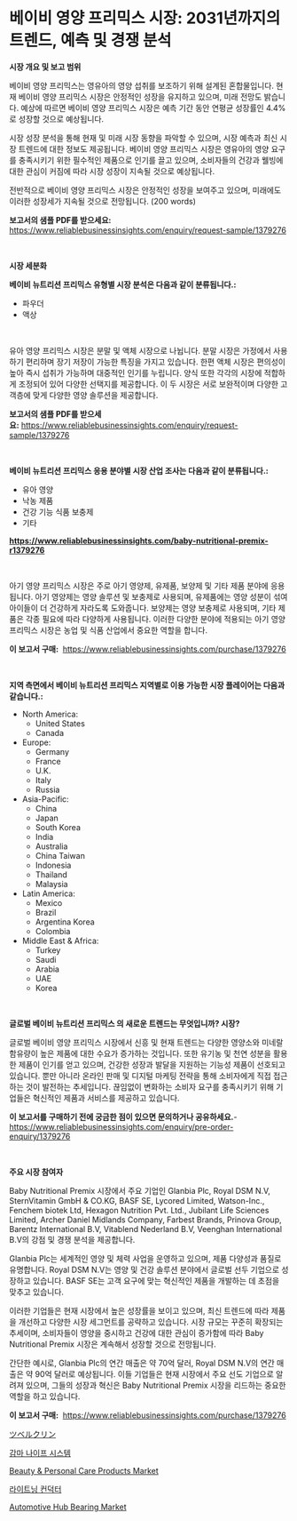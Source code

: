 <p><h1>베이비 영양 프리믹스 시장: 2031년까지의 트렌드, 예측 및 경쟁 분석</h1></p><p><strong>시장 개요 및 보고 범위</strong></p>
<p><p>베이비 영양 프리믹스는 영유아의 영양 섭취를 보조하기 위해 설계된 혼합물입니다. 현재 베이비 영양 프리믹스 시장은 안정적인 성장을 유지하고 있으며, 미래 전망도 밝습니다. 예상에 따르면 베이비 영양 프리믹스 시장은 예측 기간 동안 연평균 성장률인 4.4%로 성장할 것으로 예상됩니다. </p><p>시장 성장 분석을 통해 현재 및 미래 시장 동향을 파악할 수 있으며, 시장 예측과 최신 시장 트렌드에 대한 정보도 제공됩니다. 베이비 영양 프리믹스 시장은 영유아의 영양 요구를 충족시키기 위한 필수적인 제품으로 인기를 끌고 있으며, 소비자들의 건강과 웰빙에 대한 관심이 커짐에 따라 시장 성장이 지속될 것으로 예상됩니다. </p><p>전반적으로 베이비 영양 프리믹스 시장은 안정적인 성장을 보여주고 있으며, 미래에도 이러한 성장세가 지속될 것으로 전망됩니다. (200 words)</p></p>
<p><strong>보고서의 샘플 PDF를 받으세요:</strong> <a href="https://www.reliablebusinessinsights.com/enquiry/request-sample/1379276">https://www.reliablebusinessinsights.com/enquiry/request-sample/1379276</a></p>
<p>&nbsp;</p>
<p><strong>시장 세분화</strong></p>
<p><strong>베이비 뉴트리션 프리믹스 유형별 시장 분석은 다음과 같이 분류됩니다.:</strong></p>
<p><ul><li>파우더</li><li>액상</li></ul></p>
<p>&nbsp;</p>
<p><p>유아 영양 프리믹스 시장은 분말 및 액체 시장으로 나뉩니다. 분말 시장은 가정에서 사용하기 편리하며 장기 저장이 가능한 특징을 가지고 있습니다. 한편 액체 시장은 편의성이 높아 즉시 섭취가 가능하며 대중적인 인기를 누립니다. 양식 또한 각각의 시장에 적합하게 조정되어 있어 다양한 선택지를 제공합니다. 이 두 시장은 서로 보완적이며 다양한 고객층에 맞게 다양한 영양 솔루션을 제공합니다.</p></p>
<p><strong>보고서의 샘플 PDF를 받으세요:</strong>&nbsp;<a href="https://www.reliablebusinessinsights.com/enquiry/request-sample/1379276">https://www.reliablebusinessinsights.com/enquiry/request-sample/1379276</a></p>
<p>&nbsp;</p>
<p><strong> 베이비 뉴트리션 프리믹스 응용 분야별 시장 산업 조사는 다음과 같이 분류됩니다.:</strong></p>
<p><ul><li>유아 영양</li><li>낙농 제품</li><li>건강 기능 식품 보충제</li><li>기타</li></ul></p>
<p><strong><a href="https://www.reliablebusinessinsights.com/baby-nutritional-premix-r1379276">https://www.reliablebusinessinsights.com/baby-nutritional-premix-r1379276</a></strong></p>
<p>&nbsp;</p>
<p><p>아기 영양 프리믹스 시장은 주로 아기 영양제, 유제품, 보양제 및 기타 제품 분야에 응용됩니다. 아기 영양제는 영양 솔루션 및 보충제로 사용되며, 유제품에는 영양 성분이 섞여 아이들이 더 건강하게 자라도록 도와줍니다. 보양제는 영양 보충제로 사용되며, 기타 제품은 각종 필요에 따라 다양하게 사용됩니다. 이러한 다양한 분야에 적용되는 아기 영양 프리믹스 시장은 농업 및 식품 산업에서 중요한 역할을 합니다.</p></p>
<p><strong>이 보고서 구매:</strong>&nbsp; <a href="https://www.reliablebusinessinsights.com/purchase/1379276">https://www.reliablebusinessinsights.com/purchase/1379276</a></p>
<p>&nbsp;</p>
<p><strong>지역 측면에서 베이비 뉴트리션 프리믹스 지역별로 이용 가능한 시장 플레이어는 다음과 같습니다.:</strong></p>
<p><ul>
    <li>
        North America:
        <ul>
            <li>United States</li>
            <li>Canada</li>
        </ul>
    </li>
    <li>
        Europe:
        <ul>
            <li>Germany</li>
            <li>France</li>
            <li>U.K.</li>
            <li>Italy</li>
            <li>Russia</li>
        </ul>
    </li>
    <li>
        Asia-Pacific:
        <ul>
            <li>China</li>
            <li>Japan</li>
            <li>South Korea</li>
            <li>India</li>
            <li>Australia</li>
            <li>China Taiwan</li>
            <li>Indonesia</li>
            <li>Thailand</li>
            <li>Malaysia</li>
        </ul>
    </li>
    <li>
        Latin America:
        <ul>
            <li>Mexico</li>
            <li>Brazil</li>
            <li>Argentina Korea</li>
            <li>Colombia</li>
        </ul>
    </li>
    <li>
        Middle East & Africa:
        <ul>
            <li>Turkey</li>
            <li>Saudi</li>
            <li>Arabia</li>
            <li>UAE</li>
            <li>Korea</li>
        </ul>
    </li>
    </ul></p>
<p>&nbsp;</p>
<p><strong>글로벌 베이비 뉴트리션 프리믹스 의 새로운 트렌드는 무엇입니까? 시장?</strong></p>
<p><p>글로벌 베이비 영양 프리믹스 시장에서 신흥 및 현재 트렌드는 다양한 영양소와 미네랄 함유량이 높은 제품에 대한 수요가 증가하는 것입니다. 또한 유기농 및 천연 성분을 활용한 제품이 인기를 얻고 있으며, 건강한 성장과 발달을 지원하는 기능성 제품이 선호되고 있습니다. 뿐만 아니라 온라인 판매 및 디지털 마케팅 전략을 통해 소비자에게 직접 접근하는 것이 발전하는 추세입니다. 끊임없이 변화하는 소비자 요구를 충족시키기 위해 기업들은 혁신적인 제품과 서비스를 제공하고 있습니다.</p></p>
<p><strong>이 보고서를 구매하기 전에 궁금한 점이 있으면 문의하거나 공유하세요.</strong>- <a href="https://www.reliablebusinessinsights.com/enquiry/pre-order-enquiry/1379276">https://www.reliablebusinessinsights.com/enquiry/pre-order-enquiry/1379276</a></p>
<p>&nbsp;</p>
<p><strong>주요 시장 참여자</strong></p>
<p><p>Baby Nutritional Premix 시장에서 주요 기업인 Glanbia Plc, Royal DSM N.V, SternVitamin GmbH & CO.KG, BASF SE, Lycored Limited, Watson-Inc., Fenchem biotek Ltd, Hexagon Nutrition Pvt. Ltd., Jubilant Life Sciences Limited, Archer Daniel Midlands Company, Farbest Brands, Prinova Group, Barentz International B.V, Vitablend Nederland B.V, Veenghan International B.V의 강점 및 경쟁 분석을 제공합니다.</p><p>Glanbia Plc는 세계적인 영양 및 체력 사업을 운영하고 있으며, 제품 다양성과 품질로 유명합니다. Royal DSM N.V는 영양 및 건강 솔루션 분야에서 글로벌 선두 기업으로 성장하고 있습니다. BASF SE는 고객 요구에 맞는 혁신적인 제품을 개발하는 데 초점을 맞추고 있습니다.</p><p>이러한 기업들은 현재 시장에서 높은 성장률을 보이고 있으며, 최신 트렌드에 따라 제품을 개선하고 다양한 시장 세그먼트를 공략하고 있습니다. 시장 규모는 꾸준히 확장되는 추세이며, 소비자들이 영양을 중시하고 건강에 대한 관심이 증가함에 따라 Baby Nutritional Premix 시장은 계속해서 성장할 것으로 전망됩니다.</p><p>간단한 예시로, Glanbia Plc의 연간 매출은 약 70억 달러, Royal DSM N.V의 연간 매출은 약 90억 달러로 예상됩니다. 이들 기업들은 현재 시장에서 주요 선도 기업으로 알려져 있으며, 그들의 성장과 혁신은 Baby Nutritional Premix 시장을 리드하는 중요한 역할을 하고 있습니다.</p></p>
<p><strong>이 보고서 구매:</strong>&nbsp;&nbsp;<a href="https://www.reliablebusinessinsights.com/purchase/1379276">https://www.reliablebusinessinsights.com/purchase/1379276</a></p>
<p><p><a href="https://github.com/nemesis2824/Market-Research-Report-List-1/blob/main/669758980023.md">ツベルクリン</a></p><p><a href="https://github.com/shade463/Market-Research-Report-List-1/blob/main/264673074781.md">감마 나이프 시스템</a></p><p><a href="https://issuu.com/reportprime-2/docs/beauty-personal-care-products-marke_0229ea67d93f6f">Beauty & Personal Care Products Market</a></p><p><a href="https://github.com/FelipeGrrady654556/Market-Research-Report-List-1/blob/main/505302374780.md">라이트닝 컨덕터</a></p><p><a href="https://www.linkedin.com/pulse/automotive-hub-bearing-market-size-growing-forecasted-period-el5pc">Automotive Hub Bearing Market</a></p></p>